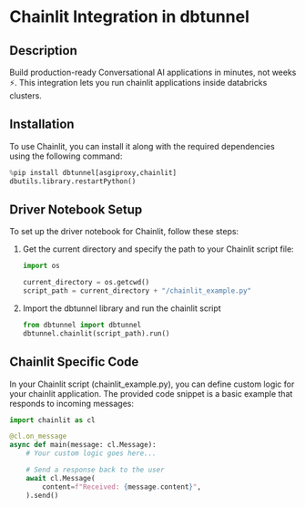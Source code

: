 # Chainlit Integration in dbtunnel

## Description
Build production-ready Conversational AI applications in minutes, not weeks ⚡️.
This integration lets you run chainlit applications inside databricks clusters.


## Installation
To use Chainlit, you can install it along with the required dependencies using the following command:

```python
%pip install dbtunnel[asgiproxy,chainlit]
dbutils.library.restartPython()
```

## Driver Notebook Setup

To set up the driver notebook for Chainlit, follow these steps:

1. Get the current directory and specify the path to your Chainlit script file:

    ```python
    import os
    
    current_directory = os.getcwd()
    script_path = current_directory + "/chainlit_example.py"
    ```

2. Import the dbtunnel library and run the chainlit script

    ```python
    from dbtunnel import dbtunnel
    dbtunnel.chainlit(script_path).run()
    ```


## Chainlit Specific Code

In your Chainlit script (chainlit_example.py), you can define custom logic for your chainlit application. 
The provided code snippet is a basic example that responds to incoming messages:


```python title="chainlit_example.py"
import chainlit as cl

@cl.on_message
async def main(message: cl.Message):
    # Your custom logic goes here...

    # Send a response back to the user
    await cl.Message(
        content=f"Received: {message.content}",
    ).send()

```